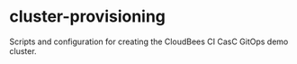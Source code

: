 # cluster-provisioning
Scripts and configuration for creating the CloudBees CI CasC GitOps demo cluster.
